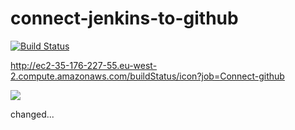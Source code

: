 # connect-jenkins-to-github

[![Build Status](http://ec2-35-176-227-55.eu-west-2.compute.amazonaws.com/buildStatus/icon?job=Connect-github)](http://ec2-35-176-227-55.eu-west-2.compute.amazonaws.com/job/Connect-github/)

http://ec2-35-176-227-55.eu-west-2.compute.amazonaws.com/buildStatus/icon?job=Connect-github

<a href='http://ec2-35-176-227-55.eu-west-2.compute.amazonaws.com/job/Connect-github/'><img src='http://ec2-35-176-227-55.eu-west-2.compute.amazonaws.com/buildStatus/icon?job=Connect-github'></a>

changed...
